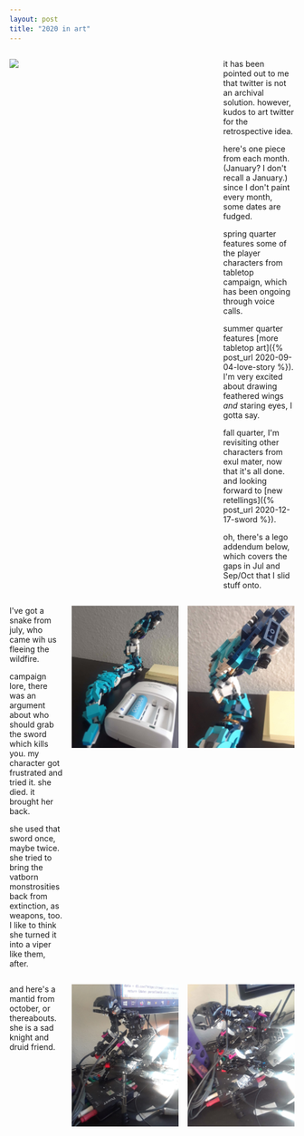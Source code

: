 ```yaml
---
layout: post
title: "2020 in art"
---
```


<div style="display: grid; grid-template-columns: 3fr 1fr;" markdown="1">

  ![](/assets/blog/paints/sheet-embed.svg)
  
<div id="comments" markdown="1">

it has been pointed out to me that twitter is not an archival solution. however, kudos to art twitter for the retrospective idea.

here's one piece from each month. (January? I don't recall a January.) since I don't paint every month, some dates are fudged.

spring quarter features some of the player characters from tabletop campaign, which has been ongoing through voice calls.

summer quarter features [more tabletop art]({% post_url 2020-09-04-love-story %}). I'm very excited about drawing feathered wings *and* staring eyes, I gotta say.

fall quarter, I'm revisiting other characters from exul mater, now that it's all done. and looking forward to [new retellings]({% post_url 2020-12-17-sword %}).

oh, there's a lego addendum below, which covers the gaps in Jul and Sep/Oct that I slid stuff onto.

</div>
  
</div>

<div style="display: grid; grid-template-columns: .5fr 1fr 1fr; grid-column-gap: 1rem;" markdown="1">

<div markdown="1">

I've got a snake from july, who came wih us fleeing the wildfire.

campaign lore, there was an argument about who should grab the sword which kills you. my character got frustrated and tried it. she died. it brought her back.

she used that sword once, maybe twice. she tried to bring the vatborn monstrosities back from extinction, as weapons, too. I like to think she turned it into a viper like them, after.
</div>

![](/assets/blog/sculpts/familiar.jpg)

![](/assets/blog/sculpts/familiar_.jpg)

<div markdown="1">

and here's a mantid from october, or thereabouts. she is a sad knight and druid friend.
</div>

![](/assets/blog/sculpts/knight.jpg)

![](/assets/blog/sculpts/knight_.jpg)

</div>